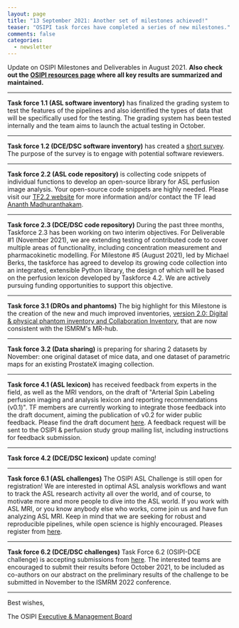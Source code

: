```yaml
---
layout: page
title: "13 September 2021: Another set of milestones achieved!"
teaser: "OSIPI task forces have completed a series of new milestones."
comments: false
categories:
  - newsletter
---
```


Update on OSIPI Milestones and Deliverables in August 2021. **Also check out the [OSIPI resources page](https://www.osipi.org/resources/) where all key results are summarized and maintained.**

---

**Task force 1.1 (ASL software inventory)** has finalized the grading system to test the features of the pipelines and also identified the types of data that will be specifically used for the testing. The grading system has been tested internally and the team aims to launch the actual testing in October.

---

**Task force 1.2 (DCE/DSC software inventory)** has created a [short survey](https://forms.gle/jiBk2bpnJboE42tq8). The purpose of the survey is to engage with potential software reviewers.

---

**Task force 2.2 (ASL code repository)** is collecting code snippets of individual functions to develop an open-source library for ASL perfusion image analysis. Your open-source code snippets are highly needed. Please visit our [TF2.2 website](https://osipi.org/task-force-2-2/) for more information and/or contact the TF lead [Ananth Madhuranthakam](mailto:Ananth.Madhuranthakam@gmail.com).

---

**Task force 2.3 (DCE/DSC code repository)** During the past three months, Taskforce 2.3 has been working on two interim objectives. For Deliverable #1 (November 2021), we are extending testing of contributed code to cover multiple areas of functionality, including concentration measurement and pharmacokinetic modelling. For Milestone #5 (August 2021), led by Michael Berks, the taskforce has agreed to develop its growing code collection into an integrated, extensible Python library, the design of which will be based on the perfusion lexicon developed by Taskforce 4.2. We are actively pursuing funding opportunities to support this objective. 

---

**Task force 3.1 (DROs and phantoms)** The big highlight for this Milestone is the creation of the new and much improved inventories, [version 2.0: Digital & physical phantom inventory and Collaboration Inventory](https://aot.github.io/osipi_inventories/), that are now consistent with the ISMRM's MR-hub.

---

**Task force 3.2 (Data sharing)** is preparing for sharing 2 datasets by November: one original dataset of mice data, and one dataset of parametric maps for an existing ProstateX imaging collection.

---

**Task force 4.1 (ASL lexicon)** has received feedback from experts in the field, as well as the MRI vendors, on the draft of "Arterial Spin Labeling perfusion imaging and analysis lexicon and reporting recommendations (v0.1)".  TF members are currently working to integrate those feedback into the draft document, aiming the publication of v0.2 for wider public feedback. Please find the draft document [here](https://docs.google.com/document/d/e/2PACX-1vQPhnYciWScZ2vqjzBWUO72gXKKD2UA95q081OA7-2dnLiy9kOimXq1axA7E7xRxbZOmJAb9vMDZ_-D/pub). A feedback request will be sent to the OSIPI & perfusion study group mailing list, including instructions for feedback submission.

---

**Task force 4.2 (DCE/DSC lexicon)** update coming!

---

**Task force 6.1 (ASL challenges)** The OSIPI ASL Challenge is still open for registration! We are interested in optimal ASL analysis workflows and want to track the ASL research activity all over the world, and of course, to motivate more and more people to dive into the ASL world. If you work with ASL MRI, or you know anybody else who works, come join us and have fun analyzing ASL MRI. Keep in mind that we are seeking for robust and reproducible pipelines, while open science is highly encouraged. Pleases register from [here](https://challenge.ismrm.org/forums/topic/osipi-asl-challenge/). 



---

**Task force 6.2 (DCE/DSC challenges)** Task Force 6.2 (OSIPI-DCE challenge) is accepting submissions from [here](https://challenge.ismrm.org/forums/topic/osipi-dce-challenge/). The interested teams are encouraged to submit their results before October 2021, to be included as co-authors on our abstract on the preliminary results of the challenge to be submitted in November to the ISMRM 2022 conference.

---



Best wishes,

The OSIPI [Executive & Management Board](https://www.osipi.org/emb/)
